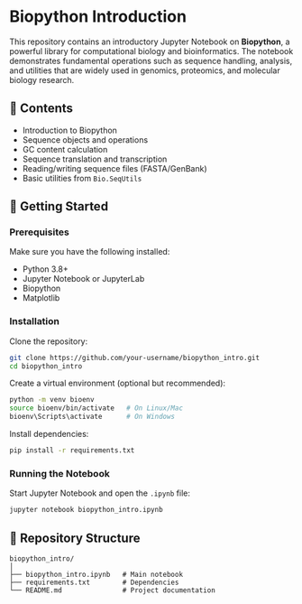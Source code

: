 # Biopython Introduction

This repository contains an introductory Jupyter Notebook on **Biopython**, a powerful library for computational biology and bioinformatics. The notebook demonstrates fundamental operations such as sequence handling, analysis, and utilities that are widely used in genomics, proteomics, and molecular biology research.

## 📘 Contents
- Introduction to Biopython
- Sequence objects and operations
- GC content calculation
- Sequence translation and transcription
- Reading/writing sequence files (FASTA/GenBank)
- Basic utilities from `Bio.SeqUtils`

## 🚀 Getting Started

### Prerequisites
Make sure you have the following installed:
- Python 3.8+
- Jupyter Notebook or JupyterLab
- Biopython
- Matplotlib

### Installation

Clone the repository:
```bash
git clone https://github.com/your-username/biopython_intro.git
cd biopython_intro
```

Create a virtual environment (optional but recommended):
```bash
python -m venv bioenv
source bioenv/bin/activate   # On Linux/Mac
bioenv\Scripts\activate      # On Windows
```

Install dependencies:
```bash
pip install -r requirements.txt
```

### Running the Notebook
Start Jupyter Notebook and open the `.ipynb` file:
```bash
jupyter notebook biopython_intro.ipynb
```

## 📂 Repository Structure
```
biopython_intro/
│
├── biopython_intro.ipynb   # Main notebook
├── requirements.txt        # Dependencies
└── README.md               # Project documentation
```

